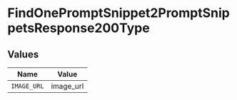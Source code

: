 # FindOnePromptSnippet2PromptSnippetsResponse200Type


## Values

| Name        | Value       |
| ----------- | ----------- |
| `IMAGE_URL` | image_url   |